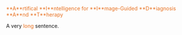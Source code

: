 <p> <span style="color:E87121"> **A**rtifical **I**ntelligence for **I**mage-Guided **D**iagnosis **A**nd **T**herapy </span> </p>
A very <span style='color: E87121;'>long</span> sentence.

